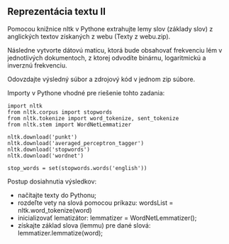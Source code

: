 ## Reprezentácia textu II

Pomocou knižnice nltk v Pythone extrahujte lemy slov (základy slov) z anglických textov získaných z webu (Texty z webu.zip).

Následne vytvorte dátovú maticu, ktorá bude obsahovať frekvenciu lém v jednotlivých dokumentoch, z ktorej odvodíte binárnu, logaritmickú a inverznú frekvenciu.

Odovzdajte výsledný súbor a zdrojový kód v jednom zip súbore.

Importy v Pythone vhodné pre riešenie tohto zadania:

```
import nltk
from nltk.corpus import stopwords 
from nltk.tokenize import word_tokenize, sent_tokenize 
from nltk.stem import WordNetLemmatizer 

nltk.download('punkt')
nltk.download('averaged_perceptron_tagger')
nltk.download('stopwords')
nltk.download('wordnet')

stop_words = set(stopwords.words('english')) 
```

Postup dosiahnutia výsledkov:

- načítajte texty do Pythonu;
- rozdeľte vety na slová pomocou príkazu: wordsList = nltk.word_tokenize(word)
- inicializovať lematizátor: lemmatizer = WordNetLemmatizer();
- získajte základ slova (lemmu) pre dané slová: lemmatizer.lemmatize(word);
